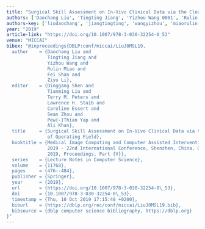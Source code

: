 ```yaml
---
title: "Surgical Skill Assessment on In-Vivo Clinical Data via the Clearness of Operating Field"
authors: ['Daochang Liu', 'Tingting Jiang', 'Yizhou Wang 0001', 'Rulin Miao', 'Fei Shan', 'Ziyu Li']
authors-key: ['liudaochang', 'jiangtingting', 'wangyizhou', 'miaorulin', 'shanfei', 'liziyu']
year: "2019"
article-link: "https://doi.org/10.1007/978-3-030-32254-0_53"
venue: "MICCAI"
bibex: "@inproceedings{DBLP:conf/miccai/LiuJ0MSL19,
  author    = {Daochang Liu and
               Tingting Jiang and
               Yizhou Wang and
               Rulin Miao and
               Fei Shan and
               Ziyu Li},
  editor    = {Dinggang Shen and
               Tianming Liu and
               Terry M. Peters and
               Lawrence H. Staib and
               Caroline Essert and
               Sean Zhou and
               Pew{-}Thian Yap and
               Ali Khan},
  title     = {Surgical Skill Assessment on In-Vivo Clinical Data via the Clearness
               of Operating Field},
  booktitle = {Medical Image Computing and Computer Assisted Intervention - {MICCAI}
               2019 - 22nd International Conference, Shenzhen, China, October 13-17,
               2019, Proceedings, Part {V}},
  series    = {Lecture Notes in Computer Science},
  volume    = {11768},
  pages     = {476--484},
  publisher = {Springer},
  year      = {2019},
  url       = {https://doi.org/10.1007/978-3-030-32254-0\_53},
  doi       = {10.1007/978-3-030-32254-0\_53},
  timestamp = {Thu, 10 Oct 2019 17:15:48 +0200},
  biburl    = {https://dblp.org/rec/conf/miccai/LiuJ0MSL19.bib},
  bibsource = {dblp computer science bibliography, https://dblp.org}
}"
---
```

